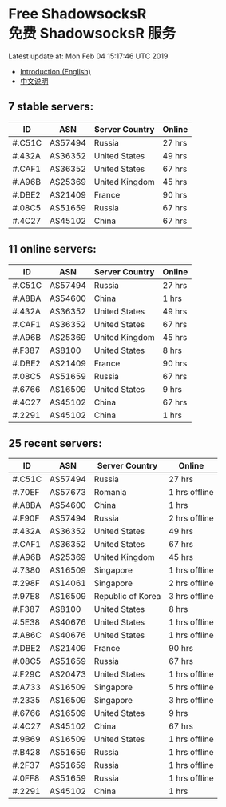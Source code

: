# Free ShadowsocksR<br>免费 ShadowsocksR 服务

Latest update at: Mon Feb 04 15:17:46 UTC 2019

- [Introduction (English)](https://vision-network.readthedocs.io/en/latest/autossr/autossr.html)
- [中文说明](https://vision-network.readthedocs.io/zh_CN/latest/autossr/autossr.html)


## 7 stable servers:

| ID | ASN | Server Country | Online |
| ------ | ------ | ------ | ------ |
| #.C51C | AS57494 | Russia | 27 hrs |
| #.432A | AS36352 | United States | 49 hrs |
| #.CAF1 | AS36352 | United States | 67 hrs |
| #.A96B | AS25369 | United Kingdom | 45 hrs |
| #.DBE2 | AS21409 | France | 90 hrs |
| #.08C5 | AS51659 | Russia | 67 hrs |
| #.4C27 | AS45102 | China | 67 hrs |

## 11 online servers:

| ID | ASN | Server Country | Online |
| ------ | ------ | ------ | ------ |
| #.C51C | AS57494 | Russia | 27 hrs |
| #.A8BA | AS54600 | China | 1 hrs |
| #.432A | AS36352 | United States | 49 hrs |
| #.CAF1 | AS36352 | United States | 67 hrs |
| #.A96B | AS25369 | United Kingdom | 45 hrs |
| #.F387 | AS8100 | United States | 8 hrs |
| #.DBE2 | AS21409 | France | 90 hrs |
| #.08C5 | AS51659 | Russia | 67 hrs |
| #.6766 | AS16509 | United States | 9 hrs |
| #.4C27 | AS45102 | China | 67 hrs |
| #.2291 | AS45102 | China | 1 hrs |

## 25 recent servers:

| ID | ASN | Server Country | Online |
| ------ | ------ | ------ | ------ |
| #.C51C | AS57494 | Russia | 27 hrs |
| #.70EF | AS57673 | Romania | 1 hrs offline |
| #.A8BA | AS54600 | China | 1 hrs |
| #.F90F | AS57494 | Russia | 2 hrs offline |
| #.432A | AS36352 | United States | 49 hrs |
| #.CAF1 | AS36352 | United States | 67 hrs |
| #.A96B | AS25369 | United Kingdom | 45 hrs |
| #.7380 | AS16509 | Singapore | 1 hrs offline |
| #.298F | AS14061 | Singapore | 2 hrs offline |
| #.97E8 | AS16509 | Republic of Korea | 3 hrs offline |
| #.F387 | AS8100 | United States | 8 hrs |
| #.5E38 | AS40676 | United States | 1 hrs offline |
| #.A86C | AS40676 | United States | 1 hrs offline |
| #.DBE2 | AS21409 | France | 90 hrs |
| #.08C5 | AS51659 | Russia | 67 hrs |
| #.F29C | AS20473 | United States | 1 hrs offline |
| #.A733 | AS16509 | Singapore | 5 hrs offline |
| #.2335 | AS16509 | Singapore | 3 hrs offline |
| #.6766 | AS16509 | United States | 9 hrs |
| #.4C27 | AS45102 | China | 67 hrs |
| #.9B69 | AS16509 | United States | 1 hrs offline |
| #.B428 | AS51659 | Russia | 1 hrs offline |
| #.2F37 | AS51659 | Russia | 1 hrs offline |
| #.0FF8 | AS51659 | Russia | 1 hrs offline |
| #.2291 | AS45102 | China | 1 hrs |


